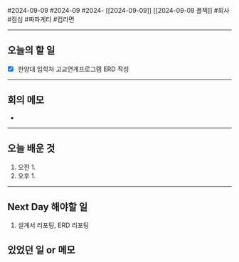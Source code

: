 #2024-09-09 #2024-09 #2024- [[2024-09-09]] [[2024-09-09 플젝]]
#회사 #점심 #짜파게티 #컵라면

---
## 오늘의 할 일
- [x] 한양대 입학처 고교연계프로그램 ERD 작성
---
## 회의 메모
- 
---
## 오늘 배운 것
1. 오전
    1. 
2. 오후
    1. 
---
## Next Day 해야할 일
1. 설계서 리포팅, ERD 리포팅


## 있었던 일 or 메모